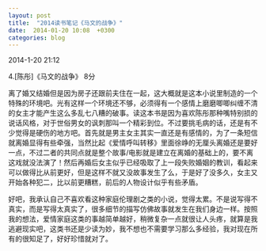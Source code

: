 ```yaml
---
layout: post
title:  "2014读书笔记《马文的战争》"
date:  2014-01-20 10:08  +0300
categories: blog
---
```



2014-1-20 21:12

4.[陈彤]《马文的战争》 8分

离了婚又结婚但是因为房子还跟前夫住在一起，这大概就是这本小说里制造的一个特殊的环境吧。光有这样一个环境还不够，必须得有一个感情上磨磨唧唧纠缠不清的女主才能产生这么多乱七八糟的破事。读这本书是因为喜欢陈彤那种嘴特别损的说话风格，对于世俗男女的讽刺那叫一个精彩到位。不过要挑毛病的话，还是有不少觉得是硬伤的地方吧。首先就是男主女主其实一直还是有感情的，为了一条短信就离婚显得有些牵强，当然比起《爱情呼叫转移》里面徐峥的无厘头离婚还是要好一点，不过二者的共同点就是整个故事/电影就是建立在离婚的基础上的，要不离这戏就没法演了！然后再婚后女主似乎已经吸取了上一段失败婚姻的教训，看起来可以做得比从前更好，但是这样不就又没故事发生了么，于是好了没多久，女主又开始各种犯二，比以前更糟糕，前后的人物设计似乎有些矛盾。

好吧，我承认自己不喜欢看这种家庭伦理剧之类的小说，觉得太累。不是说写得不真实，而是写得太真实了，很多细节的描写仿佛故事就发生在我们身边一样。按照我的想法，爱情家庭这类的事越简单越好，稍微复杂一点就很让人头疼，就算是我逃避现实吧，这类书还是少读为妙，我不想也不需要学习那么多经验，我对现在所有的很知足了，好好珍惜就对了。





<!--end-->
